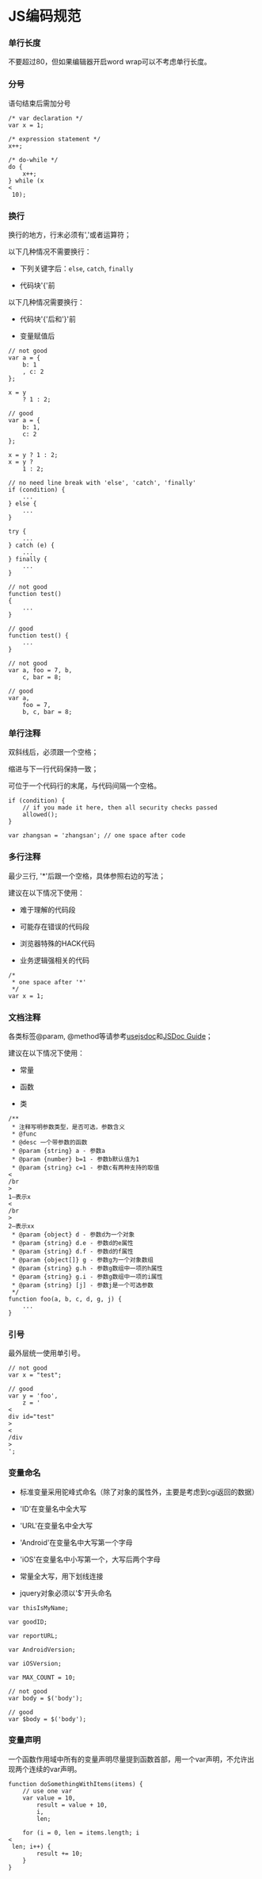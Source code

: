 # JS编码规范

### 单行长度

不要超过80，但如果编辑器开启word wrap可以不考虑单行长度。

### 分号

语句结束后需加分号

```
/* var declaration */
var x = 1;

/* expression statement */
x++;

/* do-while */
do {
    x++;
} while (x 
<
 10);
```

### 换行

换行的地方，行末必须有','或者运算符；

以下几种情况不需要换行：

* 下列关键字后：`else`, `catch`, `finally`

* 代码块'{'前

以下几种情况需要换行：

* 代码块'{'后和'}'前

* 变量赋值后

```
// not good
var a = {
    b: 1
    , c: 2
};

x = y
    ? 1 : 2;

// good
var a = {
    b: 1,
    c: 2
};

x = y ? 1 : 2;
x = y ?
    1 : 2;

// no need line break with 'else', 'catch', 'finally'
if (condition) {
    ...
} else {
    ...
}

try {
    ...
} catch (e) {
    ...
} finally {
    ...
}

// not good
function test()
{
    ...
}

// good
function test() {
    ...
}

// not good
var a, foo = 7, b,
    c, bar = 8;

// good
var a,
    foo = 7,
    b, c, bar = 8;
```

### 单行注释

双斜线后，必须跟一个空格；

缩进与下一行代码保持一致；

可位于一个代码行的末尾，与代码间隔一个空格。

```
if (condition) {
    // if you made it here, then all security checks passed
    allowed();
}

var zhangsan = 'zhangsan'; // one space after code
```

### 多行注释

最少三行, '\*'后跟一个空格，具体参照右边的写法；

建议在以下情况下使用：

* 难于理解的代码段

* 可能存在错误的代码段

* 浏览器特殊的HACK代码

* 业务逻辑强相关的代码

```
/*
 * one space after '*'
 */
var x = 1;
```

### 文档注释

各类标签@param, @method等请参考[usejsdoc](http://usejsdoc.org/)和[JSDoc Guide](http://yuri4ever.github.io/jsdoc/)；

建议在以下情况下使用：

* 常量

* 函数

* 类

```
/**
 * 注释写明参数类型，是否可选，参数含义
 * @func
 * @desc 一个带参数的函数
 * @param {string} a - 参数a
 * @param {number} b=1 - 参数b默认值为1
 * @param {string} c=1 - 参数c有两种支持的取值
<
/br
>
1—表示x
<
/br
>
2—表示xx
 * @param {object} d - 参数d为一个对象
 * @param {string} d.e - 参数d的e属性
 * @param {string} d.f - 参数d的f属性
 * @param {object[]} g - 参数g为一个对象数组
 * @param {string} g.h - 参数g数组中一项的h属性
 * @param {string} g.i - 参数g数组中一项的i属性
 * @param {string} [j] - 参数j是一个可选参数
 */
function foo(a, b, c, d, g, j) {
    ...
}
```

### 引号

最外层统一使用单引号。

```
// not good
var x = "test";

// good
var y = 'foo',
    z = '
<
div id="test"
>
<
/div
>
';
```

### 变量命名

* 标准变量采用驼峰式命名（除了对象的属性外，主要是考虑到cgi返回的数据）

* 'ID'在变量名中全大写

* 'URL'在变量名中全大写

* 'Android'在变量名中大写第一个字母

* 'iOS'在变量名中小写第一个，大写后两个字母

* 常量全大写，用下划线连接

* jquery对象必须以'$'开头命名

```
var thisIsMyName;

var goodID;

var reportURL;

var AndroidVersion;

var iOSVersion;

var MAX_COUNT = 10;

// not good
var body = $('body');

// good
var $body = $('body');
```

### 变量声明

一个函数作用域中所有的变量声明尽量提到函数首部，用一个var声明，不允许出现两个连续的var声明。

```
function doSomethingWithItems(items) {
    // use one var
    var value = 10,
        result = value + 10,
        i,
        len;

    for (i = 0, len = items.length; i 
<
 len; i++) {
        result += 10;
    }
}
```



